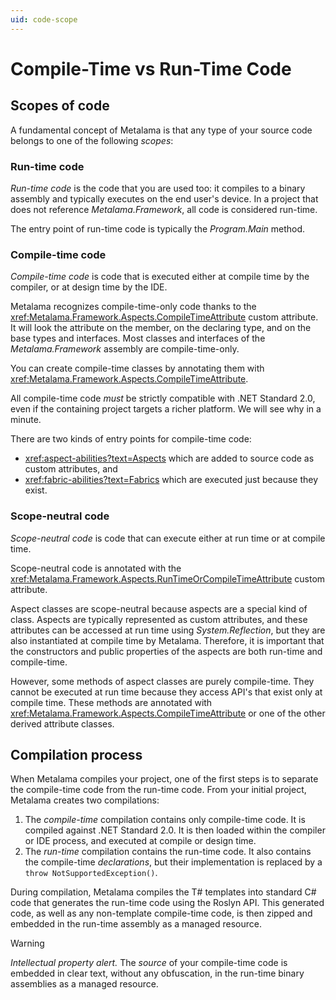 ```yaml
---
uid: code-scope
---
```


# Compile-Time vs Run-Time Code

## Scopes of code

A fundamental concept of Metalama is that any type of your source code belongs to one of the following _scopes_:

### Run-time code

_Run-time code_ is the code that you are used too: it compiles to a binary assembly and typically executes on the end user's device. In a project that does not reference _Metalama.Framework_, all code is considered run-time.

The entry point of run-time code is typically the _Program.Main_ method.

### Compile-time code

_Compile-time code_ is code that is executed either at compile time by the compiler, or at design time by the IDE. 

<!--- the second sentence here makes no sense as it's written, perhaps you meant to say...Metalama will look for the attribute    -->
Metalama recognizes compile-time-only code thanks to the <xref:Metalama.Framework.Aspects.CompileTimeAttribute> custom attribute. It will look the attribute on the member, on the declaring type, and on the base types and interfaces. Most classes and interfaces of the _Metalama.Framework_ assembly are compile-time-only.

You can create compile-time classes by annotating them with <xref:Metalama.Framework.Aspects.CompileTimeAttribute>.

All compile-time code _must_ be strictly compatible with .NET Standard 2.0, even if the containing project targets a richer platform. We will see why in a minute.

There are two kinds of entry points for compile-time code:

* <xref:aspect-abilities?text=Aspects> which are added to source code as custom attributes, and
* <xref:fabric-abilities?text=Fabrics> which are executed just because they exist.

### Scope-neutral code

_Scope-neutral code_ is code that can execute either at run time or at compile time.

Scope-neutral code is annotated with the <xref:Metalama.Framework.Aspects.RunTimeOrCompileTimeAttribute> custom attribute.

Aspect classes are scope-neutral because aspects are a special kind of class. Aspects are typically represented as custom attributes, and these attributes can be accessed at run time using _System.Reflection_, but they are also instantiated at compile time by Metalama. Therefore, it is important that the constructors and public properties of the aspects are both run-time and compile-time.

However, some methods of aspect classes are purely compile-time. They cannot be executed at run time because they access API's that exist only at compile time. These methods are annotated with <xref:Metalama.Framework.Aspects.CompileTimeAttribute> or one of the other derived attribute classes.


## Compilation process

When Metalama compiles your project, one of the first steps is to separate the compile-time code from the run-time code. From your initial project, Metalama creates two compilations: 

1. The _compile-time_ compilation contains only compile-time code. It is compiled against .NET Standard 2.0. It is then loaded within the compiler or IDE process, and executed at compile or design time. 
2. The _run-time_ compilation contains the run-time code. It also contains the compile-time _declarations_, but their implementation is replaced by a `throw NotSupportedException()`.

During compilation, Metalama compiles the T# templates into standard C# code that generates the run-time code using the Roslyn API. This generated code, as well as any non-template compile-time code, is then zipped and embedded in the run-time assembly as a managed resource. 

> [!WARNING]
> *Intellectual property alert.* The _source_ of your compile-time code is embedded in clear text, without any obfuscation, in the run-time binary assemblies as a managed resource.


